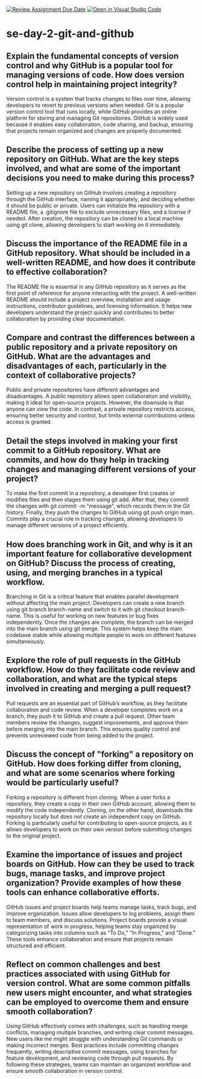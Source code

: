 [![Review Assignment Due Date](https://classroom.github.com/assets/deadline-readme-button-22041afd0340ce965d47ae6ef1cefeee28c7c493a6346c4f15d667ab976d596c.svg)](https://classroom.github.com/a/8wgCKhpZ)
[![Open in Visual Studio Code](https://classroom.github.com/assets/open-in-vscode-2e0aaae1b6195c2367325f4f02e2d04e9abb55f0b24a779b69b11b9e10269abc.svg)](https://classroom.github.com/online_ide?assignment_repo_id=18413709&assignment_repo_type=AssignmentRepo)
# se-day-2-git-and-github
## Explain the fundamental concepts of version control and why GitHub is a popular tool for managing versions of code. How does version control help in maintaining project integrity?
Version control is a system that tracks changes to files over time, allowing developers to revert to previous versions when needed. Git is a popular version control tool that runs locally, while GitHub provides an online platform for storing and managing Git repositories. GitHub is widely used because it enables easy collaboration, code sharing, and backup, ensuring that projects remain organized and changes are properly documented.
## Describe the process of setting up a new repository on GitHub. What are the key steps involved, and what are some of the important decisions you need to make during this process?
Setting up a new repository on GitHub involves creating a repository through the GitHub interface, naming it appropriately, and deciding whether it should be public or private. Users can initialize the repository with a README file, a .gitignore file to exclude unnecessary files, and a license if needed. After creation, the repository can be cloned to a local machine using git clone, allowing developers to start working on it immediately.
## Discuss the importance of the README file in a GitHub repository. What should be included in a well-written README, and how does it contribute to effective collaboration?
The README file is essential in any GitHub repository as it serves as the first point of reference for anyone interacting with the project. A well-written README should include a project overview, installation and usage instructions, contributor guidelines, and licensing information. It helps new developers understand the project quickly and contributes to better collaboration by providing clear documentation.
## Compare and contrast the differences between a public repository and a private repository on GitHub. What are the advantages and disadvantages of each, particularly in the context of collaborative projects?
Public and private repositories have different advantages and disadvantages. A public repository allows open collaboration and visibility, making it ideal for open-source projects. However, the downside is that anyone can view the code. In contrast, a private repository restricts access, ensuring better security and control, but limits external contributions unless access is granted.
## Detail the steps involved in making your first commit to a GitHub repository. What are commits, and how do they help in tracking changes and managing different versions of your project?
To make the first commit in a repository, a developer first creates or modifies files and then stages them using git add. After that, they commit the changes with git commit -m "message", which records them in the Git history. Finally, they push the changes to GitHub using git push origin main. Commits play a crucial role in tracking changes, allowing developers to manage different versions of a project efficiently.
## How does branching work in Git, and why is it an important feature for collaborative development on GitHub? Discuss the process of creating, using, and merging branches in a typical workflow.
Branching in Git is a critical feature that enables parallel development without affecting the main project. Developers can create a new branch using git branch branch-name and switch to it with git checkout branch-name. This is useful for working on new features or bug fixes independently. Once the changes are complete, the branch can be merged into the main branch using git merge. This system helps keep the main codebase stable while allowing multiple people to work on different features simultaneously.
## Explore the role of pull requests in the GitHub workflow. How do they facilitate code review and collaboration, and what are the typical steps involved in creating and merging a pull request?
Pull requests are an essential part of GitHub’s workflow, as they facilitate collaboration and code review. When a developer completes work on a branch, they push it to GitHub and create a pull request. Other team members review the changes, suggest improvements, and approve them before merging into the main branch. This ensures quality control and prevents unreviewed code from being added to the project.
## Discuss the concept of "forking" a repository on GitHub. How does forking differ from cloning, and what are some scenarios where forking would be particularly useful?
Forking a repository is different from cloning. When a user forks a repository, they create a copy in their own GitHub account, allowing them to modify the code independently. Cloning, on the other hand, downloads the repository locally but does not create an independent copy on GitHub. Forking is particularly useful for contributing to open-source projects, as it allows developers to work on their own version before submitting changes to the original project.
## Examine the importance of issues and project boards on GitHub. How can they be used to track bugs, manage tasks, and improve project organization? Provide examples of how these tools can enhance collaborative efforts.
GitHub issues and project boards help teams manage tasks, track bugs, and improve organization. Issues allow developers to log problems, assign them to team members, and discuss solutions. Project boards provide a visual representation of work in progress, helping teams stay organized by categorizing tasks into columns such as "To Do," "In Progress," and "Done." These tools enhance collaboration and ensure that projects remain structured and efficient.
## Reflect on common challenges and best practices associated with using GitHub for version control. What are some common pitfalls new users might encounter, and what strategies can be employed to overcome them and ensure smooth collaboration?
Using GitHub effectively comes with challenges, such as handling merge conflicts, managing multiple branches, and writing clear commit messages. New users like me might struggle with understanding Git commands or making incorrect merges. Best practices include committing changes frequently, writing descriptive commit messages, using branches for feature development, and reviewing code through pull requests. By following these strategies, teams can maintain an organized workflow and ensure smooth collaboration in version control.
